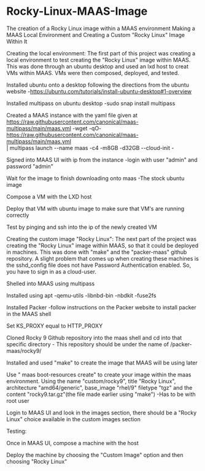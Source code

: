 # Rocky-Linux-MAAS-Image
The creation of a Rocky Linux image within a MAAS environment
Making a MAAS Local Environment and Creating a Custom "Rocky Linux" Image Within It

Creating the local environment: 
The first part of this project was creating a local environment to test creating the "Rocky Linux" image within MAAS. This was done through an ubuntu desktop and used an lxd host to creat VMs within MAAS. VMs were then composed, deployed, and tested. 

Installed ubuntu onto a desktop following the directions from the ubuntu website
	-https://ubuntu.com/tutorials/install-ubuntu-desktop#1-overview

Installed multipass on ubuntu desktop
	-sudo snap install multipass 

Created a MAAS instance with the yaml file given at https://raw.githubusercontent.com/canonical/maas-multipass/main/maas.yml
	-wget -qO- https://raw.githubusercontent.com/canonical/maas-multipass/main/maas.yml \
 | multipass launch --name maas -c4 -m8GB -d32GB --cloud-init -

Signed into MAAS UI with ip from the instance
	-login with user "admin" and password "admin"

Wait for the image to finish downloading onto maas
	-The stock ubuntu image

Compose a VM with the LXD host

Deploy that VM with ubuntu image to make sure that VM's are running correctly

Test by pinging and ssh into the ip of the newly created VM

Creating the custom image "Rocky Linux":
The next part of the project was creating the "Rocky Linux" image within MAAS, so that it could be deployed in machines. This was done with "make" and the "packer-maas" github repository. A slight problem that comes up when creating these machines is the sshd_config file does not have Password Authentication enabled. So, you have to sign in as a cloud-user. 

Shelled into MAAS using multipass

Installed using apt
	-qemu-utils
	-libnbd-bin
	-nbdkit
	-fuse2fs

Installed Packer
	-follow instructions on the Packer website to install packer in the MAAS shell 

Set KS_PROXY equal to HTTP_PROXY

Cloned Rocky 9 Github repository into the maas shell and cd into that specific directory
	- This repository should be under the name of /packer-maas/rocky9/

Installed and used "make" to create the image that MAAS will be using later

Use "<Profile> maas boot-resources create" to create your image within the maas environment. Using the name "custom/rocky9", title "Rocky Linux", architecture "amd64/generic", base_image "rhel/9" filetype "tgz" and the content "rocky9.tar.gz"(the file made earlier using "make")
	-Has to be with root user

Login to MAAS UI and look in the images section, there should be a "Rocky Linux" choice available in the custom images section

Testing:

Once in MAAS UI, compose a machine with the host

Deploy the machine by choosing the "Custom Image" option and then choosing "Rocky Linux"

